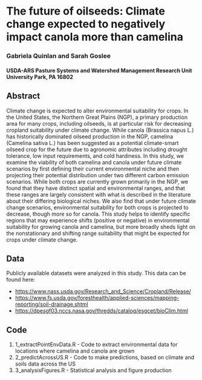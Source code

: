 # The future of oilseeds: Climate change expected to negatively impact canola more than camelina
### Gabriela Quinlan and Sarah Goslee
#### USDA-ARS Pasture Systems and Watershed Management Research Unit University Park, PA 16802 

## Abstract
Climate change is expected to alter environmental suitability for crops. In the United States, the Northern Great Plains (NGP), a primary production area for many crops, including oilseeds, is at particular risk for decreasing cropland suitability under climate change. While canola (Brassica napus L.) has historically dominated oilseed production in the NGP, camelina (Camelina sativa L.) has been suggested as a potential climate-smart oilseed crop for the future due to agronomic attributes including drought tolerance, low input requirements, and cold hardiness. In this study, we examine the viability of both camelina and canola under future climate scenarios by first defining their current environmental niche and then projecting their potential distribution under two different carbon emission scenarios. While both crops are currently grown primarily in the NGP, we found that they have distinct spatial and environmental ranges, and that these ranges are largely consistent with what is described in the literature about their differing biological niches. We also find that under future climate change scenarios, environmental suitability for both crops is projected to decrease, though more so for canola. This study helps to identify specific regions that may experience shifts (positive or negative) in environmental suitability for growing canola and camelina, but more broadly sheds light on the nonstationary and shifting range suitability that might be expected for crops under climate change. 

## Data
Publicly available datasets were analyzed in this study. This data can be found here: 
- https://www.nass.usda.gov/Research_and_Science/Cropland/Release/
- https://www.fs.usda.gov/foresthealth/applied-sciences/mapping-reporting/soil-drainage.shtml
- https://dpesgf03.nccs.nasa.gov/thredds/catalog/esgcet/bioClim.html
  
## Code 
1) 1_extractPointEnvData.R - Code to extract environmental data for locations where camelina and canola are grown
2) 2_predictAcrossUS.R - Code to make predictions, based on climate and soils data across the US
3) 3_analysisFigures.R - Statistical analysis and figure production
